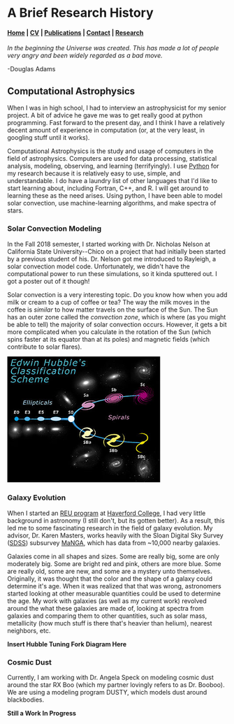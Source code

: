 # A Brief Research History


####  [Home](README.md)   |   [CV](CV.md)   |   [Publications](publications.md)   |   [Contact](contact.md)  |  [Research](research.md)


_In the beginning the Universe was created. This has made a lot of people very angry and been widely regarded as a bad move._

-Douglas Adams

## Computational Astrophysics
When I was in high school, I had to interview an astrophysicist for my senior project. A bit of advice he gave me was to get really good at python programming. Fast forward to the present day, and I think I have a relatively decent amount of experience in computation (or, at the very least, in googling stuff until it works).

Computational Astrophysics is the study and usage of computers in the field of astrophysics. Computers are used for data processing, statistical analysis, modeling, observing, and learning (terrifyingly). I use [Python](https://www.python.org) for my research because it is relatively easy to use, simple, and understandable. I do have a laundry list of other languages that I'd like to start learning about, including Fortran, C++, and R. I will get around to learning these as the need arises. Using python, I have been able to model solar convection, use machine-learning algorithms, and make spectra of stars.

### Solar Convection Modeling
In the Fall 2018 semester, I started working with Dr. Nicholas Nelson at California State University--Chico on a project that had initially been started by a previous student of his. Dr. Nelson got me introduced to Rayleigh, a solar convection model code. Unfortunately, we didn't have the computational power to run these simulations, so it kinda sputtered out. I got a poster out of it though!

Solar convection is a very interesting topic. Do you know how when you add milk or cream to a cup of coffee or tea? The way the milk moves in the coffee is *similar* to how matter travels on the surface of the Sun. The Sun has an outer zone called the _convection zone_, which is where (as you might be able to tell) the majority of solar convection occurs. However, it gets a bit more complicated when you calculate in the rotation of the Sun (which spins faster at its equator than at its poles) and magnetic fields (which contribute to solar flares). 

<img src="images/350px-HubbleTuningFork.jpg" width="350" >

### Galaxy Evolution
When I started an [REU program](https://www.nsf.gov/funding/pgm_summ.jsp?pims_id=5517) at [Haverford College](https://www.haverford.edu/), I had very little background in astronomy (I still don't, but its gotten better). As a result, this led me to some fascinating research in the field of galaxy evolution. My advisor, Dr. Karen Masters, works heavily with the Sloan Digital Sky Survey ([SDSS](https://www.sdss.org/)) subsurvey [MaNGA](https://www.sdss.org/surveys/manga/), which has data from ~10,000 nearby galaxies. 

Galaxies come in all shapes and sizes. Some are really big, some are only moderately big. Some are bright red and pink, others are more blue. Some are really old, some are new, and some are a mystery unto themselves. Originally, it was thought that the color and the shape of a galaxy could determine it's age. When it was realized that that was wrong, astronomers started looking at other measurable quantities could be used to determine the age. My work with galaxies (as well as my current work) revolved around the what these galaxies are made of, looking at spectra from galaxies and comparing them to other quantities, such as solar mass, metallicity (how much stuff is there that's heavier than helium), nearest neighbors, etc. 

__Insert Hubble Tuning Fork Diagram Here__

### Cosmic Dust 
Currently, I am working with Dr. Angela Speck on modeling cosmic dust around the star RX Boo (which my partner lovingly refers to as Dr. Booboo). We are using a modeling program DUSTY, which models dust around blackbodies. 

__Still a Work In Progress__







